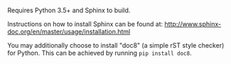 Requires Python 3.5+ and Sphinx to build.

Instructions on how to install Sphinx can be found at:
http://www.sphinx-doc.org/en/master/usage/installation.html

You may additionally choose to install "doc8" (a simple rST style checker) for Python.
This can be achieved by running `pip install doc8`.
